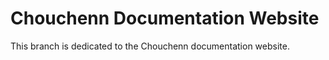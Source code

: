 # Chouchenn Documentation Website

This branch is dedicated to the Chouchenn documentation website.
